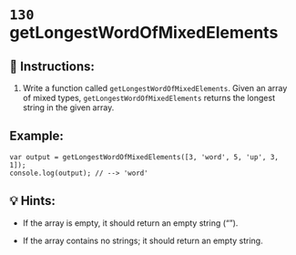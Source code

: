 # `130` getLongestWordOfMixedElements

## 📝 Instructions: 

1. Write a function called `getLongestWordOfMixedElements`. Given an array of mixed types, `getLongestWordOfMixedElements` returns the longest string in the given array.

## Example:

```Js
var output = getLongestWordOfMixedElements([3, 'word', 5, 'up', 3, 1]);
console.log(output); // --> 'word'
```

## 💡 Hints:

+ If the array is empty, it should return an empty string (“”). 

+ If the array contains no strings; it should return an empty string.

